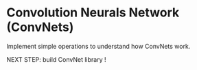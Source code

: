 # Convolution Neurals Network (ConvNets)

Implement simple operations to understand how ConvNets work. 

NEXT STEP: build ConvNet library !
